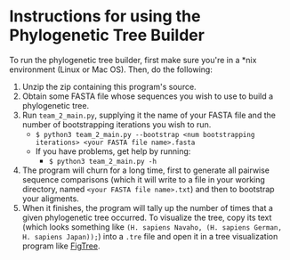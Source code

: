 Instructions for using the Phylogenetic Tree Builder
==========================================

To run the phylogenetic tree builder, first make sure you're in a *nix
environment (Linux or Mac OS). Then, do the following:

1. Unzip the zip containing this program's source.
2. Obtain some FASTA file whose sequences you wish to use to build a phylogenetic tree.
3. Run `team_2_main.py`, supplying it the name of your FASTA file and the number of bootstrapping iterations you wish to run.
    - `$ python3 team_2_main.py --bootstrap <num bootstrapping iterations> <your FASTA file name>.fasta`
	- If you have problems, get help by running:
	    - `$ python3 team_2_main.py -h`
4. The program will churn for a long time, first to generate all pairwise sequence comparisons (which it will write to a file in your working directory, named `<your FASTA file name>.txt`) and then to bootstrap your aligments.
5. When it finishes, the program will tally up the number of times that a given phylogenetic tree occurred. To visualize the tree, copy its text (which looks something like `(H. sapiens Navaho, (H. sapiens German, H. sapiens Japan));`) into a `.tre` file and open it in a tree visualization program like [FigTree](http://tree.bio.ed.ac.uk/software/figtree/). 

